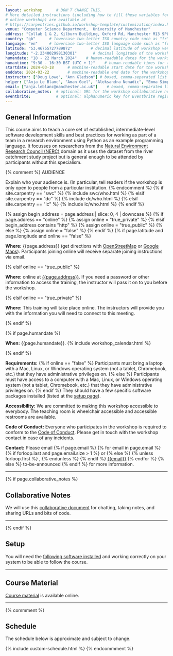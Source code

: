 ```yaml
---
layout: workshop      # DON'T CHANGE THIS.
# More detailed instructions (including how to fill these variables for an
# online workshop) are available at
# https://carpentries.github.io/workshop-template/customization/index.html
venue: "Computer Science Department,  University of Manchester"        # brief name of the institution that hosts the workshop without address (e.g., "Euphoric State University")
address: "Collab 1 & 2, Kilburn Building, Oxford Rd, Manchester M13 9PL"      # full street address of workshop (e.g., "Room A, 123 Forth Street, Blimingen, Euphoria"), videoconferencing URL, or 'online'
country: "gb"      # lowercase two-letter ISO country code such as "fr" (see https://en.wikipedia.org/wiki/ISO_3166-1#Current_codes) for the institution that hosts the workshop
language: "en"     # lowercase two-letter ISO language code such as "fr" (see https://en.wikipedia.org/wiki/List_of_ISO_639-1_codes) for the workshop
latitude: "53.46755727789872"        # decimal latitude of workshop venue (use https://www.latlong.net/)
longitude: "-2.234002998130301"       # decimal longitude of the workshop venue (use https://www.latlong.net)
humandate: "18 - 22 March 2024"    # human-readable dates for the workshop (e.g., "Feb 17-18, 2020")
humantime: "9:30 - 16:30 BST (UTC + 1)"    # human-readable times for the workshop e.g., "9:00 am - 4:30 pm CEST (7:00 am - 2:30 pm UTC)"
startdate: 2024-03-18      # machine-readable start date for the workshop in YYYY-MM-DD format like 2015-01-01
enddate: 2024-03-22        # machine-readable end date for the workshop in YYYY-MM-DD format like 2015-01-02
instructor: ["Doug Lowe", "Ann Gledson"] # boxed, comma-separated list of instructors' names as strings, like ["Kay McNulty", "Betty Jennings", "Betty Snyder"]
helper: ["Anja Le Blanc", "Aman Goel", "Aleksandra Nenadic", "Emma Simpson", "Scott Archer-Nicholls"]     # boxed, comma-separated list of helpers' names, like ["Marlyn Wescoff", "Fran Bilas", "Ruth Lichterman"]
email: ["anja.leblanc@manchester.ac.uk"]    # boxed, comma-separated list of contact email addresses for the host, lead instructor, or whoever else is handling questions, like ["marlyn.wescoff@example.org", "fran.bilas@example.org", "ruth.lichterman@example.org"]
collaborative_notes:  # optional: URL for the workshop collaborative notes, e.g. an Etherpad or Google Docs document (e.g., https://pad.carpentries.org/2015-01-01-euphoria)
eventbrite:           # optional: alphanumeric key for Eventbrite registration, e.g., "1234567890AB" (if Eventbrite is being used)
---
```


<h2 id="general">General Information</h2>

This course aims to teach a core set of established, intermediate-level software development skills and best practices for working as part of a team in a research environment using Python as an example programming language. It focusses on researchers from the [Natural Environment Research Council (NERC)](https://www.ukri.org/councils/nerc/) domain as it uses the dataset from the river catchment study project but is general enough to be attended by participants without this specialism.

{% comment %}
AUDIENCE

Explain who your audience is.  (In particular, tell readers if the
workshop is only open to people from a particular institution.
{% endcomment %}
{% if site.carpentry == "swc" %}
{% include swc/who.html %}
{% elsif site.carpentry == "dc" %}
{% include dc/who.html %}
{% elsif site.carpentry == "lc" %}
{% include lc/who.html %}
{% endif %}

{% assign begin_address = page.address | slice: 0, 4 | downcase  %}
{% if page.address == "online" %}
{% assign online = "true_private" %}
{% elsif begin_address contains "http" %}
{% assign online = "true_public" %}
{% else %}
{% assign online = "false" %}
{% endif %}
{% if page.latitude and page.longitude and online == "false" %}
<p id="where">
  <strong>Where:</strong>
  {{page.address}} (get directions with
  <a href="//www.openstreetmap.org/?mlat={{page.latitude}}&mlon={{page.longitude}}&zoom=16">OpenStreetMap</a>
  or
  <a href="//maps.google.com/maps?q={{page.latitude}},{{page.longitude}}">Google Maps</a>). Participants joining online will receive
  separate joining instructions via email.
</p>
{% elsif online == "true_public" %}
<p id="where">
  <strong>Where:</strong>
  online at <a href="{{page.address}}">{{page.address}}</a>.
  If you need a password or other information to access the training,
  the instructor will pass it on to you before the workshop.
</p>
{% elsif online == "true_private" %}
<p id="where">
  <strong>Where:</strong> This training will take place online.
  The instructors will provide you with the information you will need to connect to this meeting.
</p>
{% endif %}

{% if page.humandate %}
<p id="when">
  <strong>When:</strong>
  {{page.humandate}}.
  {% include workshop_calendar.html %}
</p>
{% endif %}

<p id="requirements">
  <strong>Requirements:</strong>
  {% if online == "false" %}
    Participants must bring a laptop with a
    Mac, Linux, or Windows operating system (not a tablet, Chromebook, etc.) that they have administrative privileges on.
  {% else %}
    Participants must have access to a computer with a
    Mac, Linux, or Windows operating system (not a tablet, Chromebook, etc.) that they have administrative privileges on.
  {% endif %}
  They should have a few specific software packages installed (listed at the <a href="https://carpentries-incubator.github.io/python-intermediate-development-earth-sciences/setup.html">setup page</a>).
</p>

<p id="accessibility">
  <strong>Accessibility:</strong>
  We are committed to making this workshop
  accessible to everybody. The teaching room is wheelchair accessible and accessible restrooms are available.
</p>

<p id="coc">
  <strong>Code of Conduct:</strong>
Everyone who participates in the workshop is required to conform to the <a href="https://docs.carpentries.org/topic_folders/policies/code-of-conduct.html">Code of Conduct</a>. Please get in touch with the workshop contact in case of any incidents.
</p>

<p id="contact">
  <strong>Contact:</strong>
  Please email
  {% if page.email %}
  {% for email in page.email %}
  {% if forloop.last and page.email.size > 1 %}
  or
  {% else %}
  {% unless forloop.first %}
  ,
  {% endunless %}
  {% endif %}
  <a href='mailto:{{email}}'>{{email}}</a>
  {% endfor %}
  {% else %}
  to-be-announced
  {% endif %}
  for more information.
</p>

<hr/>

{% if page.collaborative_notes %}
<h2 id="collaborative_notes">Collaborative Notes</h2>

<p>
We will use this <a href="{{ page.collaborative_notes }}">collaborative document</a> for chatting, taking notes, and sharing URLs and bits of code.
</p>
<hr/>
{% endif %}

<h2 id="setup">Setup</h2>
<p>
  You will need the <a target="_blank" href="https://carpentries-incubator.github.io/python-intermediate-development-earth-sciences/setup.html">following software installed</a> and working correctly on your system to be able to follow the course.
</p>

<hr/>

<h2 id="material">Course Material</h2>
<p>
  <a target="_blank" href="https://carpentries-incubator.github.io/python-intermediate-development-earth-sciences/index.html">Course material</a> is available online.
</p>
<hr/>

{% commment %}
<h2 id="schedule">Schedule</h2>

The schedule below is approximate and subject to change.

{% include custom-schedule.html %}
{% endcommment %}
